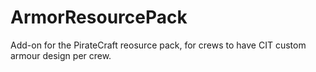 # ArmorResourcePack
Add-on for the PirateCraft reosurce pack, for crews to have CIT custom armour design per crew.
